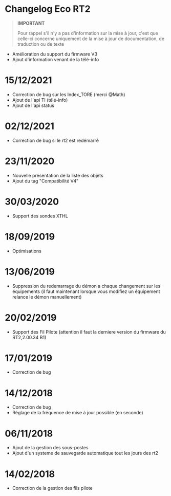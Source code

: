# Changelog Eco RT2

>**IMPORTANT**
>
>Pour rappel s'il n'y a pas d'information sur la mise à jour, c'est que celle-ci concerne uniquement de la mise à jour de documentation, de traduction ou de texte

- Amélioration du support du firmware V3
- Ajout d'information venant de la télé-info

# 15/12/2021

- Correction de bug sur les Index_TORE (merci @Math)
- Ajout de l'api TI (télé-info)
- Ajout de l'api status

# 02/12/2021

- Correction de bug si le rt2 est redémarré

# 23/11/2020

- Nouvelle présentation de la liste des objets
- Ajout du tag "Compatibilité V4"

# 30/03/2020

- Support des sondes XTHL

# 18/09/2019

- Optimisations

# 13/06/2019

- Suppression du redemarrage du démon a chaque changement sur les équipements (il faut maintenant lorsque vous modifiez un équipement relance le démon manuellement)

# 20/02/2019

- Support des Fil Pilote (attention il faut la derniere version du firmware du RT2,2.00.34 B1)

# 17/01/2019

- Correction de bug

# 14/12/2018

- Correction de bug
- Réglage de la fréquence de mise à jour possible (en seconde)

# 06/11/2018

- Ajout de la gestion des sous-postes
- Ajout d'un systeme de sauvegarde automatique tout les jours des rt2

# 14/02/2018

- Correction de la gestion des fils pilote
